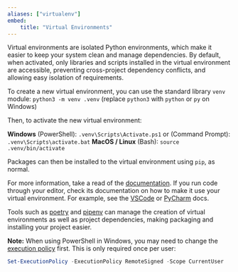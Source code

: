 ```yaml
---
aliases: ["virtualenv"]
embed:
    title: "Virtual Environments"
---
```


Virtual environments are isolated Python environments, which make it easier to keep your system clean and manage dependencies. By default, when activated, only libraries and scripts installed in the virtual environment are accessible, preventing cross-project dependency conflicts, and allowing easy isolation of requirements.

To create a new virtual environment, you can use the standard library `venv` module: `python3 -m venv .venv` (replace `python3` with `python` or `py` on Windows)

Then, to activate the new virtual environment:

**Windows** (PowerShell): `.venv\Scripts\Activate.ps1`
or (Command Prompt): `.venv\Scripts\activate.bat`
**MacOS / Linux** (Bash): `source .venv/bin/activate`

Packages can then be installed to the virtual environment using `pip`, as normal.

For more information, take a read of the [documentation](https://docs.python.org/3/library/venv.html). If you run code through your editor, check its documentation on how to make it use your virtual environment. For example, see the [VSCode](https://code.visualstudio.com/docs/python/environments#_select-and-activate-an-environment) or [PyCharm](https://www.jetbrains.com/help/pycharm/creating-virtual-environment.html) docs.

Tools such as [poetry](https://python-poetry.org/docs/basic-usage/) and [pipenv](https://pipenv.pypa.io/en/latest/) can manage the creation of virtual environments as well as project dependencies, making packaging and installing your project easier.

**Note:** When using PowerShell in Windows, you may need to change the [execution policy](https://docs.microsoft.com/en-us/powershell/module/microsoft.powershell.core/about/about_execution_policies) first. This is only required once per user:
```ps1
Set-ExecutionPolicy -ExecutionPolicy RemoteSigned -Scope CurrentUser
```
